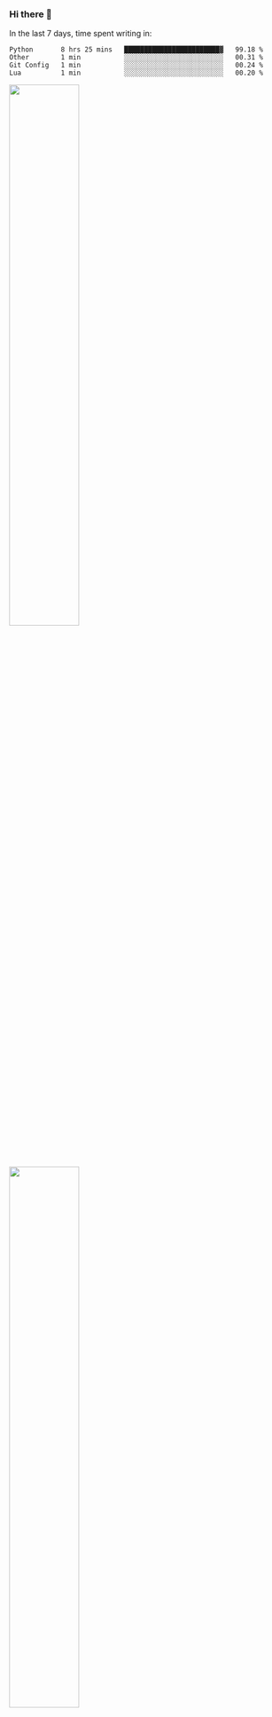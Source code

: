 ### Hi there 👋

In the last 7 days, time spent writing in:

<!--START_SECTION:waka-->
```text
Python       8 hrs 25 mins   ████████████████████████▓   99.18 % 
Other        1 min           ░░░░░░░░░░░░░░░░░░░░░░░░░   00.31 % 
Git Config   1 min           ░░░░░░░░░░░░░░░░░░░░░░░░░   00.24 % 
Lua          1 min           ░░░░░░░░░░░░░░░░░░░░░░░░░   00.20 % 
```
<!--END_SECTION:waka-->

<img src="https://wakatime.com/share/@jimtje/5d0c92de-08f8-4a72-8f2f-6a9693d1e318.svg" width=50% height=50%>
<img src="https://wakatime.com/share/@jimtje/501498ae-bda5-4da7-a89d-b40bcdd5556d.svg" width=50% height=50%>
